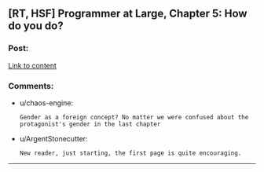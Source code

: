## [RT, HSF] Programmer at Large, Chapter 5: How do you do?

### Post:

[Link to content](http://www.drmaciver.com/2017/02/programmer-at-large-how-do-you-do/)

### Comments:

- u/chaos-engine:
  ```
  Gender as a foreign concept? No matter we were confused about the protagonist's gender in the last chapter
  ```

- u/ArgentStonecutter:
  ```
  New reader, just starting, the first page is quite encouraging.
  ```

---

